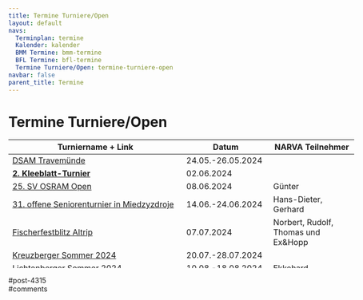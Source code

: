 ```yaml
---
title: Termine Turniere/Open 
layout: default
navs:
  Terminplan: termine
  Kalender: kalender
  BMM Termine: bmm-termine
  BFL Termine: bfl-termine
  Termine Turniere/Open: termine-turniere-open
navbar: false
parent_title: Termine
---
```

<div class="post-4315 page type-page status-publish hentry" id="post-4315">
<h1 class="entry-title">Termine Turniere/Open</h1>
<div class="entry-content">
<table class="clean swiss footable" style="height: 258px; width: 790px;">
<thead>
<tr style="height: 18px;">
<th style="width: 332px; height: 18px;">Turniername + Link</th>
<th style="width: 158px; height: 18px;">Datum</th>
<th nowrap="nowrap" style="width: 154px; height: 18px;">NARVA Teilnehmer</th>
</tr>
</thead>
<tbody>
<tr style="height: 24px;">
<td><a href="https://www.dsam-cup.de/" rel="noopener" target="_blank">DSAM Travemünde</a></td>
<td>24.05.-26.05.2024</td>
<td></td>
</tr>
<tr style="height: 24px;">
<td><a href="https://www.narva-schach.de/wordpress/turniere/kleeblatt-turnier-2024/"><strong>2. Kleeblatt-Turnier</strong></a></td>
<td>02.06.2024</td>
<td></td>
</tr>
<tr style="height: 24px;">
<td><a href="https://www.berlinerschachverband.de/files/bsv/images/2024/06/sv_osram_open_25.pdf" rel="noopener" target="_blank">25. SV OSRAM Open</a></td>
<td>08.06.2024</td>
<td>Günter</td>
</tr>
<tr style="height: 24px;">
<td><a href="https://www.seniorenschach-brandenburg.de/2023/10/31/31-offenes-brandenburgisches-seniorenturnier-2024/" rel="noopener" target="_blank">31. offene Seniorenturnier in Miedzyzdroje</a></td>
<td>14.06.-24.06.2024</td>
<td>Hans-Dieter, Gerhard</td>
</tr>
<tr style="height: 24px;">
<td><a href="https://www.schachklub-altrip.de/Flyer%20Fischerfest%202024.pdf" rel="noopener" target="_blank">Fischerfestblitz Altrip</a></td>
<td>07.07.2024</td>
<td>Norbert, Rudolf, Thomas und Ex&amp;Hopp</td>
</tr>
<tr style="height: 24px;">
<td><a href="https://www.schachclubkreuzberg.de/werner-ott-open-kreuzberger-sommer-2024/" rel="noopener" target="_blank">Kreuzberger Sommer 2024</a></td>
<td>20.07.-28.07.2024</td>
<td></td>
</tr>
<tr style="height: 24px;">
<td><a href="http://www.friesen-lichtenberg.de/Lichtenberger_Sommer/LS_24/lichtenberger_sommer_2024.htm" rel="noopener" target="_blank">Lichtenberger Sommer 2024</a></td>
<td>10.08.-18.08.2024</td>
<td>Ekkehard</td>
</tr>
<tr style="height: 24px;">
<td><a href="https://www.schachverein-wildau.de/dahmeland.php" rel="noopener" target="_blank">17. Wildauer Dahmelandpokal 2024</a></td>
<td>03.10.-06.10.2024</td>
<td></td>
</tr>
<tr style="height: 24px;">
<td><strong>Kurt-Richter-Gedenkturnier 2024</strong><br/>
(mehr Infos demnächst)</td>
<td>01.11.-03.11.2024</td>
<td></td>
</tr>
</tbody>
</table>
</div><!-- .entry-content -->
</div> #post-4315 
<div id="comments">
</div> #comments 
